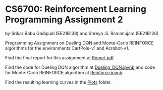 # CS6700: Reinforcement Learning Programming Assignment 2
by Srikar Babu Gadipudi (EE21B138) and  Shreya .S. Ramanujam (EE21B126)

Programming Assignment on Dueling DQN and Monte-Carlo REINFORCE algorithms for the environments CartPole-v1 and Acrobot-v1.

Find the final report for this assignment at [Report.pdf](Report.pdf).

Find the code for Dueling DQN algorithm at [Dueling_DQN.ipynb](Dueling_DQN.ipynb) and code for Monte-Carlo REINFORCE algorithm at [Reinforce.ipynb](Reinforce.ipynb).

Find the resulting learning curves in the [Plots](Plots) folder.
